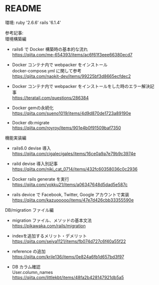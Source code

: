 # README

環境:
ruby '2.6.6'
rails '6.1.4'

参考記事:<br>
環境構築編

- rails6 で Docker 構築時の基本的な流れ<br>
  https://qiita.com/me-654393/items/ac6f61f3eee66380ecd7<br>

- Docker コンテナ内で webpacker をインストール<br>
  docker-compose.yml に関して参考 <br>
  https://qiita.com/naokit-dev/items/99225bf3d8665ecfdec2

- Docker コンテナ内で webpacker をインストールをした時のエラー解決記事<br>
  https://teratail.com/questions/286384<br>
  
- Docker gemの永続化<br>
  https://qiita.com/sueno1019/items/4d9d870de1723a89190e<br>
  
- Docker db:migrate<br>
  https://qiita.com/royroy/items/901e4b0f91509baf7350<br>

機能実装編<br>

- rails6.0 devise 導入
  https://qiita.com/cigalecigales/items/16ce0a9a7e79b9c3974e<br>
  
- raild devise 導入別記事<br>
  https://qiita.com/niki_cat_0714/items/432fc60358036c0c2936<br>

- Docker rails generate を実行<br>
  https://qiita.com/yokku21/items/a06347648d5dad5e587c<br>

- rails device で Facebook, Twitter, Google アカウントで実装<br>
  https://qiita.com/kazuooooo/items/47e7d426cbb33355590e<br>
  
  
DB/migration ファイル編<br>

- migration ファイル、メソッドの基本文法<br>
https://pikawaka.com/rails/migration<br>

- indexを追加するメリット・デメリット<br>
https://qiita.com/seiya1121/items/fb074d727c6f40a55f22<br>

- reference の追加<br>
https://qiita.com/krile136/items/0e824a6fb1d657bd3f97<br>

- DB カラム確認<br>
User.column_names<br>
https://qiita.com/littlekbt/items/48fa2b428147921db5a5<br>




